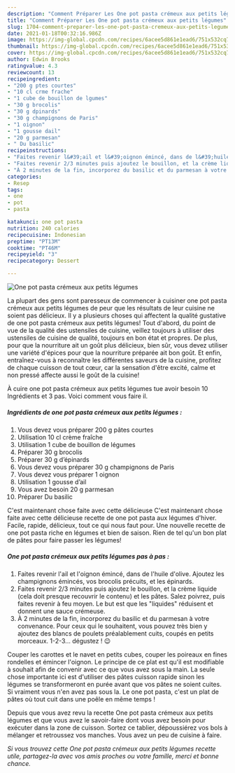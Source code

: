 ```yaml
---
description: "Comment Préparer Les One pot pasta crémeux aux petits légumes"
title: "Comment Préparer Les One pot pasta crémeux aux petits légumes"
slug: 1704-comment-preparer-les-one-pot-pasta-cremeux-aux-petits-legumes
date: 2021-01-18T00:32:16.986Z
image: https://img-global.cpcdn.com/recipes/6acee5d861e1ead6/751x532cq70/one-pot-pasta-cremeux-aux-petits-legumes-photo-principale-de-la-recette.jpg
thumbnail: https://img-global.cpcdn.com/recipes/6acee5d861e1ead6/751x532cq70/one-pot-pasta-cremeux-aux-petits-legumes-photo-principale-de-la-recette.jpg
cover: https://img-global.cpcdn.com/recipes/6acee5d861e1ead6/751x532cq70/one-pot-pasta-cremeux-aux-petits-legumes-photo-principale-de-la-recette.jpg
author: Edwin Brooks
ratingvalue: 4.3
reviewcount: 13
recipeingredient:
- "200 g ptes courtes"
- "10 cl crme frache"
- "1 cube de bouillon de lgumes"
- "30 g brocolis"
- "30 g dpinards"
- "30 g champignons de Paris"
- "1 oignon"
- "1 gousse dail"
- "20 g parmesan"
- " Du basilic"
recipeinstructions:
- "Faites revenir l&#39;ail et l&#39;oignon émincé, dans de l&#39;huile d&#39;olive. Ajoutez les champignons émincés, vos brocolis précuits, et les épinards."
- "Faites revenir 2/3 minutes puis ajoutez le bouillon, et la crème liquide (cela doit presque recouvrir le contenu) et les pâtes. Salez poivrez, puis faites revenir à feu moyen. Le but est que les &#34;liquides&#34; réduisent et donnent une sauce crémeuse."
- "À 2 minutes de la fin, incorporez du basilic et du parmesan à votre convenance. Pour ceux qui le souhaitent, vous pouvez très bien y ajoutez des blancs de poulets préalablement cuits, coupés en petits morceaux. 1-2-3... dégustez ! 😉"
categories:
- Resep
tags:
- one
- pot
- pasta

katakunci: one pot pasta 
nutrition: 240 calories
recipecuisine: Indonesian
preptime: "PT13M"
cooktime: "PT46M"
recipeyield: "3"
recipecategory: Dessert

---
```



![One pot pasta crémeux aux petits légumes](https://img-global.cpcdn.com/recipes/6acee5d861e1ead6/751x532cq70/one-pot-pasta-cremeux-aux-petits-legumes-photo-principale-de-la-recette.jpg)

La plupart des gens sont paresseux de commencer à cuisiner one pot pasta crémeux aux petits légumes de peur que les résultats de leur cuisine ne soient pas délicieux. Il y a plusieurs choses qui affectent la qualité gustative de one pot pasta crémeux aux petits légumes! Tout d'abord, du point de vue de la qualité des ustensiles de cuisine, veillez toujours à utiliser des ustensiles de cuisine de qualité, toujours en bon état et propres. De plus, pour que la nourriture ait un goût plus délicieux, bien sûr, vous devez utiliser une variété d'épices pour que la nourriture préparée ait bon goût. Et enfin, entraînez-vous à reconnaître les différentes saveurs de la cuisine, profitez de chaque cuisson de tout cœur, car la sensation d'être excité, calme et non pressé affecte aussi le goût de la cuisine!

<!--inarticleads1-->

À cuire one pot pasta crémeux aux petits légumes tue avoir besoin 10 Ingrédients et 3 pas. Voici comment vous faire il.

##### Ingrédients de one pot pasta crémeux aux petits légumes :

1. Vous devez vous préparer 200 g pâtes courtes
1. Utilisation 10 cl crème fraîche
1. Utilisation 1 cube de bouillon de légumes
1. Préparer 30 g brocolis
1. Préparer 30 g d’épinards
1. Vous devez vous préparer 30 g champignons de Paris
1. Vous devez vous préparer 1 oignon
1. Utilisation 1 gousse d’ail
1. Vous avez besoin 20 g parmesan
1. Préparer  Du basilic


C&#39;est maintenant chose faite avec cette délicieuse C&#39;est maintenant chose faite avec cette délicieuse recette de one pot pasta aux légumes d&#39;hiver. Facile, rapide, délicieux, tout ce qui nous faut pour. Une nouvelle recette de one pot pasta riche en légumes et bien de saison. Rien de tel qu&#39;un bon plat de pâtes pour faire passer les légumes! 

<!--inarticleads2-->

##### One pot pasta crémeux aux petits légumes pas à pas :

1. Faites revenir l&#39;ail et l&#39;oignon émincé, dans de l&#39;huile d&#39;olive. Ajoutez les champignons émincés, vos brocolis précuits, et les épinards.
1. Faites revenir 2/3 minutes puis ajoutez le bouillon, et la crème liquide (cela doit presque recouvrir le contenu) et les pâtes. Salez poivrez, puis faites revenir à feu moyen. Le but est que les &#34;liquides&#34; réduisent et donnent une sauce crémeuse.
1. À 2 minutes de la fin, incorporez du basilic et du parmesan à votre convenance. Pour ceux qui le souhaitent, vous pouvez très bien y ajoutez des blancs de poulets préalablement cuits, coupés en petits morceaux. 1-2-3... dégustez ! 😉


Couper les carottes et le navet en petits cubes, couper les poireaux en fines rondelles et émincer l&#39;oignon. Le principe de ce plat est qu&#39;il est modifiable à souhait afin de convenir avec ce que vous avez sous la main. La seule chose importante ici est d&#39;utiliser des pâtes cuisson rapide sinon les légumes se transformeront en purée avant que vos pâtes ne soient cuites. Si vraiment vous n&#39;en avez pas sous la. Le one pot pasta, c&#39;est un plat de pâtes où tout cuit dans une poêle en même temps ! 

<!--inarticleads1-->

<p>
Depuis que vous avez revu la recette One pot pasta crémeux aux petits légumes et que vous avez le savoir-faire dont vous avez besoin pour exécuter dans la zone de cuisson. Sortez ce tablier, dépoussiérez vos bols à mélanger et retroussez vos manches. Vous avez un peu de cuisine à faire.
</p>

<p>
<i>Si vous trouvez cette One pot pasta crémeux aux petits légumes recette utile, partagez-la avec vos amis proches ou votre famille, merci et bonne chance.</i>
</p>
